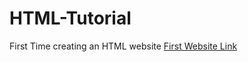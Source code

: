 # HTML-Tutorial
First Time creating an HTML website
[First Website Link](https://dsung101.github.io/HTML-Tutorial/)
